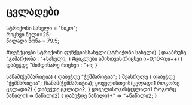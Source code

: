 # ცვლადები
სტრიქონი სახელი = "ნიკო";<br />
რიცხვი წელი=25;<br />
წილადი წონა = 79.5;<br />

#ფუნქციები
სტრიქონი ფუნქციისსახელი(სტრიქონი სახელი)
{
	დააბრუნე "გამარჯობა : "+სახელი; 
}
#ციკლები 
ამისთვის(რიცხვი ი=0;10<ი;ი++)
{
	დაბეჭდე "მიმდინარე რიცხვი : "+ი;
}

სანამ(ჭეშმარიტია)
{
	დაბეჭდე "ჭეშმარიტია";
}
შეასრულე
{
	დაბეჭდე "ჭეშმარიტია";
}სანამ(ჭეშმარიტია);
ყოველისთვის(ცვლადი1 როგორც ცვლადი2)
{
	დაბეჭდე ცვლადი2;
}
ყოველისთვის(ცვლადი1 როგორც ნაწილი1 => ნაწილი2)
{
	დაბეჭდე ნაწილი1+" => "+ნაწილი2;
}
